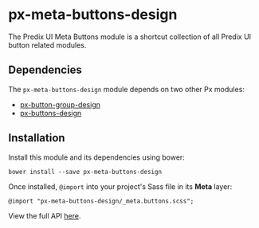 # px-meta-buttons-design

The Predix UI Meta Buttons module is a shortcut collection of all Predix UI button related modules.

## Dependencies

The `px-meta-buttons-design` module depends on two other Px modules:

* [px-button-group-design](https://github.com/PredixDev/px-button-group-design)
* [px-buttons-design](https://github.com/PredixDev/px-buttons-design)

## Installation

Install this module and its dependencies using bower:

    bower install --save px-meta-buttons-design

Once installed, `@import` into your project's Sass file in its **Meta** layer:

    @import "px-meta-buttons-design/_meta.buttons.scss";
    
View the full API [here](http://predixdev.github.io/px-meta-buttons-design/).
